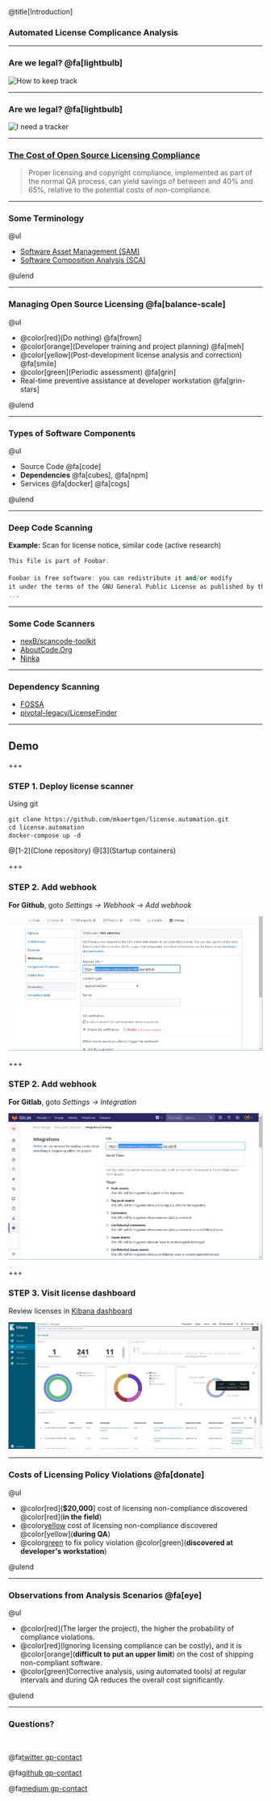 @title[Introduction]

### Automated License Complicance Analysis

---

### Are we legal? @fa[lightbulb]

![How to keep track](https://memegen.link/noidea/how_to_keep_track../...of_all_my_dependencies~q.jpg?watermark=none)

---

### Are we legal? @fa[lightbulb]

![I need a tracker](http://m.memegen.com/hnrsmk.jpg)

---

### [The Cost of Open Source Licensing Compliance](http://www.industryweek.com/software-amp-systems/cost-open-source-licensing-compliance)

> Proper licensing and copyright compliance, implemented
> as part of the normal QA process, can yield savings of
> between and 40% and 65%, relative to the potential costs
> of non-compliance.

---

### Some Terminology

@ul

- [Software Asset Management (SAM)](https://www.gartner.com/reviews/market/software-asset-management-tools)
- [Software Composition Analysis (SCA)](https://resources.whitesourcesoftware.com/blog-whitesource/software-composition-security-analysis)

@ulend

---

### Managing Open Source Licensing @fa[balance-scale]

@ul

- @color[red](Do nothing) @fa[frown]
- @color[orange](Developer training and project planning) @fa[meh]
- @color[yellow](Post-development license analysis and correction) @fa[smile]
- @color[green](Periodic assessment) @fa[grin]
- Real-time preventive assistance at developer workstation @fa[grin-stars]

@ulend

---

### Types of Software Components

@ul

- Source Code @fa[code]
- **Dependencies** @fa[cubes], @fa[npm]
- Services @fa[docker] @fa[cogs]

@ulend

---

### Deep Code Scanning

**Example:** Scan for license notice, similar code (active research)

```c++
This file is part of Foobar.

Foobar is free software: you can redistribute it and/or modify
it under the terms of the GNU General Public License as published by the Free Software Foundation, either version 3 of the License, or (at your option) any later version.
...
```

---

### Some Code Scanners

- [nexB/scancode-toolkit](https://github.com/nexB/scancode-toolkit)
- [AboutCode.Org](https://www.aboutcode.org/)
- [Ninka](http://ninka.turingmachine.org/)

---

### Dependency Scanning

- [FOSSA](https://fossa.io/)
- [pivotal-legacy/LicenseFinder](https://github.com/pivotal-legacy/LicenseFinder)

---

## Demo

+++

### STEP 1. Deploy license scanner

Using git

```console
git clone https://github.com/mkoertgen/license.automation.git
cd license.automation
docker-compose up -d
```

@[1-2](Clone repository)
@[3](Startup containers)

+++

### STEP 2. Add webhook

**For Github**, goto _Settings -> Webhook -> Add webhook_

![Github Webhook](assets/image/github_webhook.jpg)

+++

### STEP 2. Add webhook

**For Gitlab**, goto _Settings -> Integration_

![Gitlab Webhook](assets/image/gitlab_webhook.jpg)

+++

### STEP 3. Visit license dashboard

Review licenses in [Kibana dashboard](http://localhost:5601)

![License Dashboard](assets/image/dashboard.jpg)

---

### Costs of Licensing Policy Violations @fa[donate]

@ul

- @color[red](**$20,000**] cost of licensing non-compliance discovered @color[red](**in the field**)
- @color[yellow](**$1,500**) cost of licensing non-compliance discovered @color[yellow](**during QA**)
- @color[green](**$40**) to fix policy violation @color[green](**discovered at developer's workstation**)

@ulend

---

### Observations from Analysis Scenarios @fa[eye]

@ul

- @color[red](The larger the project), the higher the probability of compliance violations.
- @color[red](Ignoring licensing compliance can be costly), and it is @color[orange](**difficult to put an upper limit**) on the cost of shipping non-compliant software.
- @color[green]Corrective analysis, using automated tools) at regular intervals and during QA reduces the overall cost significantly.

@ulend

---

### Questions?

<br>

@fa[twitter gp-contact](@mkoertg)

@fa[github gp-contact](mkoertgen)

@fa[medium gp-contact](@marcel.koertgen)
